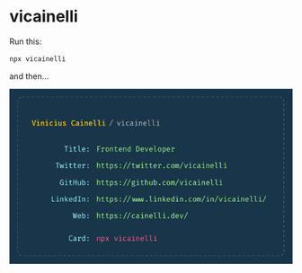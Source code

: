 # vicainelli

Run this:

```bash
npx vicainelli
```

and then...

![npx-vicainelli.png](npx-vicainelli.png)
